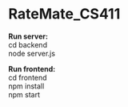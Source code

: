 # RateMate_CS411

__Run server:__  
cd backend  
node server.js  
  
__Run frontend:__  
cd frontend  
npm install  
npm start  
